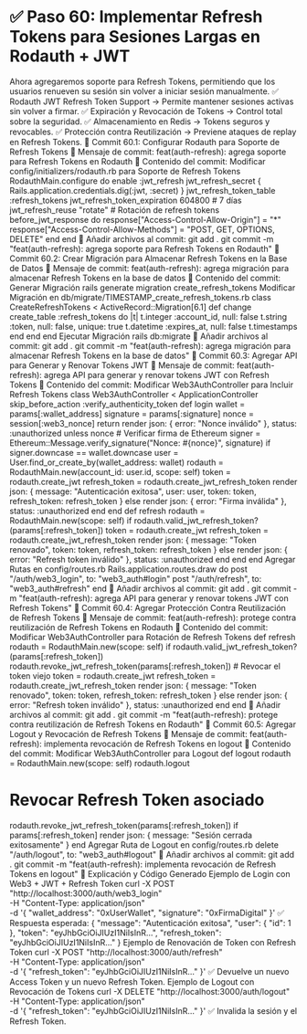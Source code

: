 # ✅ Paso 60: Implementar Refresh Tokens para Sesiones Largas en Rodauth + JWT

Ahora agregaremos soporte para Refresh Tokens, permitiendo que los usuarios renueven su sesión sin volver a iniciar sesión manualmente.
✅ Rodauth JWT Refresh Token Support → Permite mantener sesiones activas sin volver a firmar.
✅ Expiración y Revocación de Tokens → Control total sobre la seguridad.
✅ Almacenamiento en Redis → Tokens seguros y revocables.
✅ Protección contra Reutilización → Previene ataques de replay en Refresh Tokens.
📌 Commit 60.1: Configurar Rodauth para Soporte de Refresh Tokens
🔹 Mensaje de commit:
feat(auth-refresh): agrega soporte para Refresh Tokens en Rodauth
🔹 Contenido del commit:
Modificar config/initializers/rodauth.rb para Soporte de Refresh Tokens
RodauthMain.configure do
  enable :jwt_refresh
  jwt_refresh_secret { Rails.application.credentials.dig(:jwt, :secret) }
  jwt_refresh_token_table :refresh_tokens
  jwt_refresh_token_expiration 604800 # 7 días
  jwt_refresh_reuse "rotate" # Rotación de refresh tokens
  before_jwt_response do
    response["Access-Control-Allow-Origin"] = "*"
    response["Access-Control-Allow-Methods"] = "POST, GET, OPTIONS, DELETE"
  end
end
🔹 Añadir archivos al commit:
git add .
git commit -m "feat(auth-refresh): agrega soporte para Refresh Tokens en Rodauth"
📌 Commit 60.2: Crear Migración para Almacenar Refresh Tokens en la Base de Datos
🔹 Mensaje de commit:
feat(auth-refresh): agrega migración para almacenar Refresh Tokens en la base de datos
🔹 Contenido del commit:
Generar Migración
rails generate migration create_refresh_tokens
Modificar Migración en db/migrate/TIMESTAMP_create_refresh_tokens.rb
class CreateRefreshTokens < ActiveRecord::Migration[6.1]
  def change
    create_table :refresh_tokens do |t|
      t.integer :account_id, null: false
      t.string :token, null: false, unique: true
      t.datetime :expires_at, null: false
      t.timestamps
    end
  end
end
Ejecutar Migración
rails db:migrate
🔹 Añadir archivos al commit:
git add .
git commit -m "feat(auth-refresh): agrega migración para almacenar Refresh Tokens en la base de datos"
📌 Commit 60.3: Agregar API para Generar y Renovar Tokens JWT
🔹 Mensaje de commit:
feat(auth-refresh): agrega API para generar y renovar tokens JWT con Refresh Tokens
🔹 Contenido del commit:
Modificar Web3AuthController para Incluir Refresh Tokens
class Web3AuthController < ApplicationController
  skip_before_action :verify_authenticity_token
  def login
    wallet = params[:wallet_address]
    signature = params[:signature]
    nonce = session[:web3_nonce]
    return render json: { error: "Nonce inválido" }, status: :unauthorized unless nonce
    # Verificar firma de Ethereum
    signer = Ethereum::Message.verify_signature("Nonce: #{nonce}", signature)
    if signer.downcase == wallet.downcase
      user = User.find_or_create_by(wallet_address: wallet)
      rodauth = RodauthMain.new(account_id: user.id, scope: self)
      token = rodauth.create_jwt
      refresh_token = rodauth.create_jwt_refresh_token
      render json: { message: "Autenticación exitosa", user: user, token: token, refresh_token: refresh_token }
    else
      render json: { error: "Firma inválida" }, status: :unauthorized
    end
  end
  def refresh
    rodauth = RodauthMain.new(scope: self)
    if rodauth.valid_jwt_refresh_token?(params[:refresh_token])
      token = rodauth.create_jwt
      refresh_token = rodauth.create_jwt_refresh_token
      render json: { message: "Token renovado", token: token, refresh_token: refresh_token }
    else
      render json: { error: "Refresh token inválido" }, status: :unauthorized
    end
  end
end
Agregar Rutas en config/routes.rb
Rails.application.routes.draw do
  post "/auth/web3_login", to: "web3_auth#login"
  post "/auth/refresh", to: "web3_auth#refresh"
end
🔹 Añadir archivos al commit:
git add .
git commit -m "feat(auth-refresh): agrega API para generar y renovar tokens JWT con Refresh Tokens"
📌 Commit 60.4: Agregar Protección Contra Reutilización de Refresh Tokens
🔹 Mensaje de commit:
feat(auth-refresh): protege contra reutilización de Refresh Tokens en Rodauth
🔹 Contenido del commit:
Modificar Web3AuthController para Rotación de Refresh Tokens
def refresh
  rodauth = RodauthMain.new(scope: self)
  if rodauth.valid_jwt_refresh_token?(params[:refresh_token])
    rodauth.revoke_jwt_refresh_token(params[:refresh_token]) # Revocar el token viejo
    token = rodauth.create_jwt
    refresh_token = rodauth.create_jwt_refresh_token
    render json: { message: "Token renovado", token: token, refresh_token: refresh_token }
  else
    render json: { error: "Refresh token inválido" }, status: :unauthorized
  end
end
🔹 Añadir archivos al commit:
git add .
git commit -m "feat(auth-refresh): protege contra reutilización de Refresh Tokens en Rodauth"
📌 Commit 60.5: Agregar Logout y Revocación de Refresh Tokens
🔹 Mensaje de commit:
feat(auth-refresh): implementa revocación de Refresh Tokens en logout
🔹 Contenido del commit:
Modificar Web3AuthController para Logout
def logout
  rodauth = RodauthMain.new(scope: self)
  rodauth.logout
  # Revocar Refresh Token asociado
  rodauth.revoke_jwt_refresh_token(params[:refresh_token]) if params[:refresh_token]
  render json: { message: "Sesión cerrada exitosamente" }
end
Agregar Ruta de Logout en config/routes.rb
delete "/auth/logout", to: "web3_auth#logout"
🔹 Añadir archivos al commit:
git add .
git commit -m "feat(auth-refresh): implementa revocación de Refresh Tokens en logout"
📝 Explicación y Código Generado
Ejemplo de Login con Web3 + JWT + Refresh Token
curl -X POST "http://localhost:3000/auth/web3_login" \
  -H "Content-Type: application/json" \
  -d '{ "wallet_address": "0xUserWallet", "signature": "0xFirmaDigital" }'
✅ Respuesta esperada:
{ "message": "Autenticación exitosa", "user": { "id": 1 }, "token": "eyJhbGciOiJIUzI1NiIsInR...", "refresh_token": "eyJhbGciOiJIUzI1NiIsInR..." }
Ejemplo de Renovación de Token con Refresh Token
curl -X POST "http://localhost:3000/auth/refresh" \
  -H "Content-Type: application/json" \
  -d '{ "refresh_token": "eyJhbGciOiJIUzI1NiIsInR..." }'
✅ Devuelve un nuevo Access Token y un nuevo Refresh Token.
Ejemplo de Logout con Revocación de Tokens
curl -X DELETE "http://localhost:3000/auth/logout" \
  -H "Content-Type: application/json" \
  -d '{ "refresh_token": "eyJhbGciOiJIUzI1NiIsInR..." }'
✅ Invalida la sesión y el Refresh Token.
